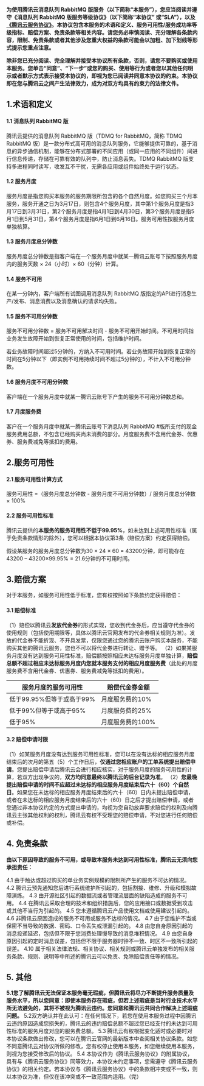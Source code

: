 **为使用腾讯云消息队列 RabbitMQ 版服务（以下简称“本服务”），您应当阅读并遵守《消息队列 RabbitMQ 版服务等级协议》（以下简称“本协议” 或“SLA”），以及[《腾讯云服务协议》](https://cloud.tencent.com/document/product/301/1967)。本协议包含本服务的术语和定义、服务可用性/服务成功率等级指标、赔偿方案、免责条款等相关内容。请您务必审慎阅读、充分理解各条款内容，限制、免责条款或者其他涉及您重大权益的条款可能会以加粗、加下划线等形式提示您重点注意。**

**除非您已充分阅读、完全理解并接受本协议所有条款，否则，请您不要购买或使用本服务。您单击“同意”、“下一步”或您的购买、使用等行为或者您以其他任何明示或者默示方式表示接受本协议的，即视为您已阅读并同意本协议的约束。本协议即在您与腾讯云之间产生法律效力，成为对双方均具有约束力的法律文件。**

## 1.术语和定义

#### 1.1 消息队列 RabbitMQ 版

腾讯云提供的消息队列 RabbitMQ 版（TDMQ for RabbitMQ，简称 TDMQ RabbitMQ 版）是一款分布式高可用的消息队列服务，它能够提供可靠的，基于消息的异步通信机制，能够在分布式部署的不同应用（或同一应用的不同组件）间进行信息传递，存储在可靠有效的队列中，防止消息丢失。TDMQ RabbitMQ 版支持多进程同时读写，收发互不干扰，无需各应用或组件始终处于运行状态。

#### 1.2 服务月度

服务月度是指您购买本服务的服务期限所包含的各个自然月度。如您购买三个月本服务，服务开通之日为3月17日，则包含4个服务月度，其中第1个服务月度是指3月17日到3月31日，第2个服务月度是指4月1日到4月30日，第3个服务月度是指5月1日到5月31日，第4个服务月度是指6月1日到6月16日。服务可用性按服务月度单独核算。

#### 1.3 服务月度总分钟数

服务月度总分钟数是指客户端在一个服务月度中就某一腾讯云账号下按照服务月度内的服务天数 × 24（小时）× 60（分钟）计算。

#### 1.4 服务不可用

在某一分钟内，客户端所有试图调用消息队列 RabbitMQ 版指定的API进行消息生产/发布、消息消费以及消息确认的请求均失败。

#### 1.5 服务不可用分钟数

服务不可用分钟数 = 服务不可用解决时间 - 服务不可用开始时间。不可用时间指业务发生故障开始到恢复正常使用的时间，包括维护时间。

若业务故障时间超过5分钟的，方纳入不可用时间。若业务故障开始到恢复正常的时间在5分钟以下（即实例不可用持续时间不超过5分钟的），不计入不可用分钟数。

#### 1.6 服务月度不可用分钟数

客户端在一个服务月度中就某一腾讯云账号下产生的服务不可用分钟数总和。

#### 1.7 月度服务费

客户在一个服务月度中就某一腾讯云账号下消息队列 RabbitMQ #版所支付的现金服务费用总额，不包含已经购买尚未消费的部分。月度服务费不含用代金券、优惠券、服务费减免等抵扣的费用。

## 2.服务可用性

#### 2.1 服务可用性计算方式

服务可用性 =（服务月度总分钟数 - 服务月度不可用分钟数）/ 服务月度总分钟数 × 100%

#### 2.2 服务可用性标准

腾讯云提供的**本服务的服务可用性不低于99.95%**，如未达到上述可用性标准（属于免责条款情形的除外），您可以根据本协议第3条（赔偿方案）约定获得赔偿。

假设某服务的服务月度总分钟数为30 × 24 × 60 = 43200分钟，即可能存在43200 – 43200×99.95% = 21.6分钟的不可用时间。

## 3.赔偿方案

对于本服务，如服务可用性低于标准，您有权按照如下条款约定获得赔偿：

#### 3.1 赔偿标准

（1）赔偿以腾讯云**发放代金券**的形式实现，您收到代金券后，应当遵守代金券的使用规则（包括使用期限等，具体以腾讯云官网发布的代金券相关规则为准）。发放的代金券不能折现、不开具发票，仅限您通过您的腾讯云账户购买本服务，不能购买其他的腾讯云服务，您也不可以将代金券进行转让、赠予等。
（2）如果某服务月度没有达到服务可用性标准，赔偿额按照相应未达标服务月度单独计算，**赔偿总额不超过相应未达标服务月度内您就本服务支付的相应月度服务费**（此处的月度服务费不含用代金券、优惠券、服务费减免等抵扣的费用）。

| 服务月度的服务可用性        | 赔偿代金券金额     |
| --------------------------- | ------------------ |
| 低于99.95%但等于或高于99%| 月度服务费的10% |
| 低于99%但等于或高于95%    | 月度服务费的25% |
| 低于95%                  | 月度服务费的100%|

#### 3.2 赔偿申请时限

（1）如某服务月度没有达到服务可用性标准，您可以在没有达标的相应服务月度结束后的次月的第五（5）个工作日后，**仅通过您相应账户的工单系统提出赔偿申请**。您提出赔偿申请后腾讯云会进行相应核实，对于服务月度的服务可用性的计算，若双方出现争议的，**双方均同意最终以腾讯云的后台记录为准**。
（2）**您最晚提出赔偿申请的时间不应超过未达标的相应服务月度结束后六十（****60****）个自然日**。如果您在未达标的相应服务月度结束后的六十（60）日内未提出赔偿申请，或者在未达标的相应服务月度结束后的六十（60）日之后才提出赔偿申请，或者您通过非本协议约定的方式提出申请的，均视为您自动放弃要求赔偿的权利及向腾讯云主张其他权利的权利，腾讯云有权不受理您的赔偿申请，不对您进行任何赔偿或补偿。

## 4. 免责条款

**由以下原因导致的服务不可用，或导致本服务未达到可用性标准，腾讯云无须向您承担责任：**

4.1 由于触达或超过购买的单业务实例规模的限制所产生的服务不可达的情况。
4.2 腾讯云预先通知您后进行系统维护所引起的，包括割接、维修、升级和模拟故障演练。
4.3 由开源社区引起的数据流或者管理流层面的缺陷造成的服务不可用。
4.4 在腾讯云采取合理的技术和组织措施后，您的应用接口或数据受到攻击或其他不当行为引起的。
4.5 您未遵循腾讯云产品使用文档或使用建议引起的。
4.6 非腾讯云原因造成的服务不可用或服务不达标的情况。
4.7 由于您维护不当或保密不当导致的数据、密码、口令丢失或泄漏引起的。
4.8 由您自身原因引起的消息投递延迟，包括但不限于您消费处理慢导致的消息堆积情况。
4.9 由您自身原因引起的定时消息误差，包括但不限于服务器时钟不一致、时区不一致所引起的误差。
4.10 属于相关法律法规、相关协议、相关规则或腾讯云单独发布的相关服务条款、规则、说明等中所述的腾讯云可以免责、免除赔偿责任等的情况。

## 5. 其他

**5.1您了解腾讯云无法保证本服务毫无瑕疵，但腾讯云将尽力不断提升服务质量及服务水平，所以您同意：即使本服务存在瑕疵，但若上述瑕疵是当时行业技术水平所无法避免的，其将不被视为腾讯云违约。您同意和腾讯云共同合作解决上述瑕疵问题。**
5.2双方确认并在此认可：在任何情况下，若您在使用本服务过程中因腾讯云违约原因造成您损失的，腾讯云的违约赔偿总额不超过您已经支付的未达到可用性标准的服务月度对应的服务费总额。
5.3 腾讯云有权根据变化适时或必要时对本协议条款做出修改，您可以在腾讯云官网的最新版本中查阅相关协议条款。如您不同意腾讯云对协议所做的修改，您有权停止使用本服务，如您继续使用本服务，则视为您接受修改后的协议。
5.4 本协议作为《腾讯云服务协议》的附属协议，具有与《腾讯云服务协议》同等效力，本协议未约定事项，您需遵守《腾讯云服务协议》的相关约定。若本协议与《腾讯云服务协议》中的条款相冲突或不一致，则以本协议为准，但仅在该冲突或不一致范围内适用。（完）

 
